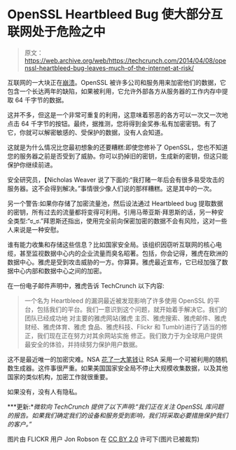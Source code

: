 # OpenSSL Heartbleed Bug 使大部分互联网处于危险之中 

> 原文：<https://web.archive.org/web/https://techcrunch.com/2014/04/08/openssl-heartbleed-bug-leaves-much-of-the-internet-at-risk/>

互联网的一大块正在[崩溃](https://web.archive.org/web/20221006233926/https://beta.techcrunch.com/2014/04/07/massive-security-bug-in-openssl-could-effect-a-huge-chunk-of-the-internet/)。OpenSSL 被许多公司和服务用来加密他们的数据，它包含一个长达两年的缺陷，如果被利用，它允许外部各方从服务器的工作内存中提取 64 千字节的数据。

这并不多，但这是一个非常可重复的利用，这意味着邪恶的各方可以一次又一次地点击 64 千字节的按钮。最终，据推测，您将得到金奖券:私有加密密钥。有了它，你就可以解密敏感的、受保护的数据，没有人会知道。

这就是为什么情况比您最初想象的还要糟糕:即使您修补了 OpenSSL，您也不知道您的服务器之前是否受到了威胁。你可以扔掉旧的密钥，生成新的密钥，但这只能保护你继续前进。

安全研究员，【Nicholas Weaver 说了下面的:“我打赌一年后会有很多易受攻击的服务器。这不会得到解决。”事情很少像人们说的那样糟糕。这是其中的一次。

另一个警告:如果你存储了加密流量池，然后设法通过 Heartbleed bug 提取数据的密钥，所有过去的流量都将变得可利用。引用马蒂亚斯·拜恩斯的话，另一种安全类型:“ಠ_ಠ.”拜恩斯还指出，使用完全前向保密加密的数据不会有风险，这对一些人来说是一种安慰。

谁有能力收集和存储这些信息？比如国家安全局。该组织因窃听互联网的核心电缆，甚至监视数据中心内的企业流量而臭名昭著。包括，你会记得，雅虎在欧洲的数据中心。雅虎是受到攻击威胁的一方。你算算。雅虎最近宣布，它已经加强了数据中心内部和数据中心之间的加密。

在一份电子邮件声明中，雅虎告诉 TechCrunch 以下内容:

> 一个名为 Heartbleed 的漏洞最近被发现影响了许多使用 OpenSSL 的平台，包括我们的平台。我们一意识到这个问题，就开始着手解决它。我们的团队已经成功地
> 对主要的雅虎网站(雅虎
> 主页、雅虎搜索、雅虎邮件、雅虎财经、雅虎体育、雅虎
> 食品、雅虎科技、Flickr 和 Tumblr)进行了适当的修正，我们现在正在努力对其余网站实施
> 修正。我们致力于为全球用户提供最安全的体验，并持续努力保护用户数据。

这不是最近唯一的加密灾难。NSA [花了一大笔钱](https://web.archive.org/web/20221006233926/https://beta.techcrunch.com/2013/12/20/nsa-reportedly-paid-a-security-firm-millions-to-ship-deliberately-flawed-encryption-technology/)让 RSA 采用一个可被利用的随机数生成器。这件事很严重。如果美国国家安全局不停止大规模收集数据，以及其他国家的类似机构，加密工作就很重要。

如果没有，没有人有隐私。

***更新:**微软向 TechCrunch 提供了以下声明:“我们正在关注 OpenSSL 库问题的报告。如果我们确定我们的设备和服务受到影响，我们将采取必要措施保护我们的客户。”*

图片由 FLICKR 用户 Jon Robson 在 [CC BY 2.0](https://web.archive.org/web/20221006233926/http://creativecommons.org/licenses/by/2.0/) 许可下(图片已被裁剪)